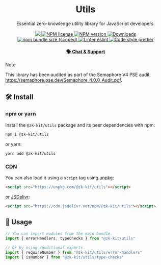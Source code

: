 <p align="center">
    <h1 align="center">
        Utils
    </h1>
    <p align="center">Essential zero-knowledge utility library for JavaScript developers.</p>
</p>

<p align="center">
    <a href="https://github.com/privacy-scaling-explorations/zk-kit">
        <img src="https://img.shields.io/badge/project-zk--kit-blue.svg?style=flat-square">
    </a>
    <a href="https://github.com/privacy-scaling-explorations/zk-kit/tree/main/packages/utils/LICENSE">
        <img alt="NPM license" src="https://img.shields.io/npm/l/%40zk-kit%2Futils?style=flat-square">
    </a>
    <a href="https://www.npmjs.com/package/@zk-kit/utils">
        <img alt="NPM version" src="https://img.shields.io/npm/v/@zk-kit/utils?style=flat-square" />
    </a>
    <a href="https://npmjs.org/package/@zk-kit/utils">
        <img alt="Downloads" src="https://img.shields.io/npm/dm/@zk-kit/utils.svg?style=flat-square" />
    </a>
    <a href="https://bundlephobia.com/package/@zk-kit/utils">
        <img alt="npm bundle size (scoped)" src="https://img.shields.io/bundlephobia/minzip/@zk-kit/utils" />
    </a>
    <a href="https://eslint.org/">
        <img alt="Linter eslint" src="https://img.shields.io/badge/linter-eslint-8080f2?style=flat-square&logo=eslint" />
    </a>
    <a href="https://prettier.io/">
        <img alt="Code style prettier" src="https://img.shields.io/badge/code%20style-prettier-f8bc45?style=flat-square&logo=prettier" />
    </a>
</p>

<div align="center">
    <h4>
        <a href="https://appliedzkp.org/discord">
            🗣️ Chat &amp; Support
        </a>
    </h4>
</div>

> [!NOTE]  
> This library has been audited as part of the Semaphore V4 PSE audit: https://semaphore.pse.dev/Semaphore_4.0.0_Audit.pdf.

## 🛠 Install

### npm or yarn

Install the `@zk-kit/utils` package and its peer dependencies with npm:

```bash
npm i @zk-kit/utils
```

or yarn:

```bash
yarn add @zk-kit/utils
```

### CDN

You can also load it using a `script` tag using [unpkg](https://unpkg.com/):

```html
<script src="https://unpkg.com/@zk-kit/utils"></script>
```

or [JSDelivr](https://www.jsdelivr.com/):

```html
<script src="https://cdn.jsdelivr.net/npm/@zk-kit/utils"></script>
```

## 📜 Usage

```typescript
// You can import modules from the main bundle.
import { errorHandlers, typeChecks } from "@zk-kit/utils"

// Or by using conditional exports.
import { requireNumber } from "@zk-kit/utils/error-handlers"
import { isNumber } from "@zk-kit/utils/type-checks"
```
